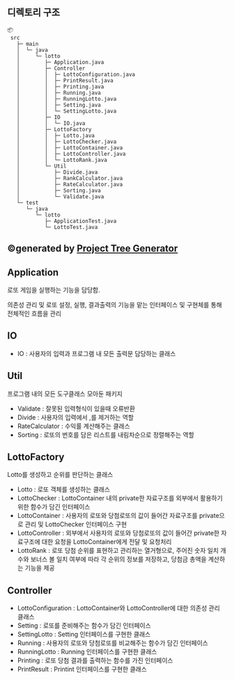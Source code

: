 ## 디렉토리 구조
```
📦 
 src
   ├─ main
   │  └─ java
   │     └─ lotto
   │        ├─ Application.java
   │        ├─ Controller
   │        │  ├─ LottoConfiguration.java
   │        │  ├─ PrintResult.java
   │        │  ├─ Printing.java
   │        │  ├─ Running.java
   │        │  ├─ RunningLotto.java
   │        │  ├─ Setting.java
   │        │  └─ SettingLotto.java
   │        ├─ IO
   │        │  └─ IO.java
   │        ├─ LottoFactory
   │        │  ├─ Lotto.java
   │        │  ├─ LottoChecker.java
   │        │  ├─ LottoContainer.java
   │        │  ├─ LottoController.java
   │        │  └─ LottoRank.java
   │        └─ Util
   │           ├─ Divide.java
   │           ├─ RankCalculator.java
   │           ├─ RateCalculator.java
   │           ├─ Sorting.java
   │           └─ Validate.java
   └─ test
      └─ java
         └─ lotto
            ├─ ApplicationTest.java
            └─ LottoTest.java
```
©generated by [Project Tree Generator](https://woochanleee.github.io/project-tree-generator)
---
## Application  
로또 게임을 실행하는 기능을 담당함.

의존성 관리 및 로또 설정, 실행, 결과출력의 기능을 맡는 인터페이스 및 구현체를 통해 전체적인 흐름을 관리
## IO
* IO : 사용자의 입력과 프로그램 내 모든 출력문 담당하는 클래스

## Util
프로그램 내의 모든 도구클래스 모아둔 패키지
* Validate : 잘못된 입력형식이 있을때 오류반환
* Divide : 사용자의 입력에서 ,를 제거하는 역할
* RateCalculator : 수익률 계산해주는 클래스
* Sorting : 로또의 번호를 담은 리스트를 내림차순으로 정렬해주는 역할

## LottoFactory
Lotto를 생성하고 순위를 판단하는 클래스
* Lotto : 로또 객체를 생성하는 클래스
* LottoChecker : LottoContainer 내의 private한 자료구조를 외부에서 활용하기 위한 함수가 담긴 인터페이스
* LottoContainer : 사용자의 로또와 당첨로또의 값이 들어간 자료구조를 private으로 관리 및 LottoChecker 인터페이스 구현
* LottoController : 외부에서 사용자의 로또와 당첨로또의 값이 들어간 private한 자료구조에 대한 요청을 LottoContainer에게 전달 및 요청처리
* LottoRank : 로또 당첨 순위를 표현하고 관리하는 열거형으로, 주어진 숫자 일치 개수와 보너스 볼 일치 여부에 따라 각 순위의 정보를 저장하고, 당첨금 총액을 계산하는 기능을 제공

## Controller
* LottoConfiguration : LottoContainer와 LottoController에 대한 의존성 관리 클래스
* Setting : 로또를 준비해주는 함수가 담긴 인터페이스
* SettingLotto : Setting 인터페이스를 구현한 클래스
* Running : 사용자의 로또와 당첨로또를 비교해주는 함수가 담긴 인터페이스
* RunningLotto : Running 인터페이스를 구현한 클래스
* Printing : 로또 당첨 결과를 출력하는 함수를 가진 인터페이스
* PrintResult : Printint 인터페이스를 구현한 클래스




